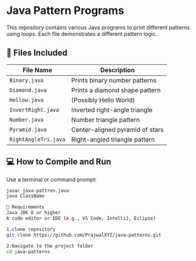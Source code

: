 # Java Pattern Programs

This repository contains various Java programs to print different patterns using loops. Each file demonstrates a different pattern logic.

## 📁 Files Included

| File Name           | Description                        |
|---------------------|------------------------------------|
| `Binary.java`       | Prints binary number patterns      |
| `Diamond.java`      | Prints a diamond shape pattern     |
| `Hellow.java`       | (Possibly Hello World)             |
| `InvertRight.java`  | Inverted right-angle triangle      |
| `Number.java`       | Number triangle pattern            |
| `Pyramid.java`      | Center-aligned pyramid of stars    |
| `RightAngleTri.java`| Right-angled triangle pattern      |

## 💻 How to Compile and Run

Use a terminal or command prompt:

```bash
javac java-pattren.java
java ClassName 

🧠 Requirements
Java JDK 8 or higher
A code editor or IDE (e.g., VS Code, IntelliJ, Eclipse)

1.clone repository
git clone https://github.com/PrajwalXYZ/java-patterns.git

2.Navigate to the project folder
cd java-patterns
